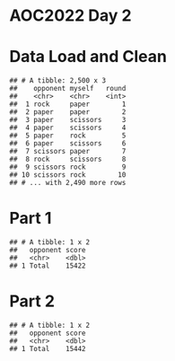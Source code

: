 AOC2022 Day 2
================

# Data Load and Clean

    ## # A tibble: 2,500 x 3
    ##    opponent myself   round
    ##    <chr>    <chr>    <int>
    ##  1 rock     paper        1
    ##  2 paper    paper        2
    ##  3 paper    scissors     3
    ##  4 paper    scissors     4
    ##  5 paper    rock         5
    ##  6 paper    scissors     6
    ##  7 scissors paper        7
    ##  8 rock     scissors     8
    ##  9 scissors rock         9
    ## 10 scissors rock        10
    ## # ... with 2,490 more rows

# Part 1

    ## # A tibble: 1 x 2
    ##   opponent score
    ##   <chr>    <dbl>
    ## 1 Total    15422

# Part 2

    ## # A tibble: 1 x 2
    ##   opponent score
    ##   <chr>    <dbl>
    ## 1 Total    15442
